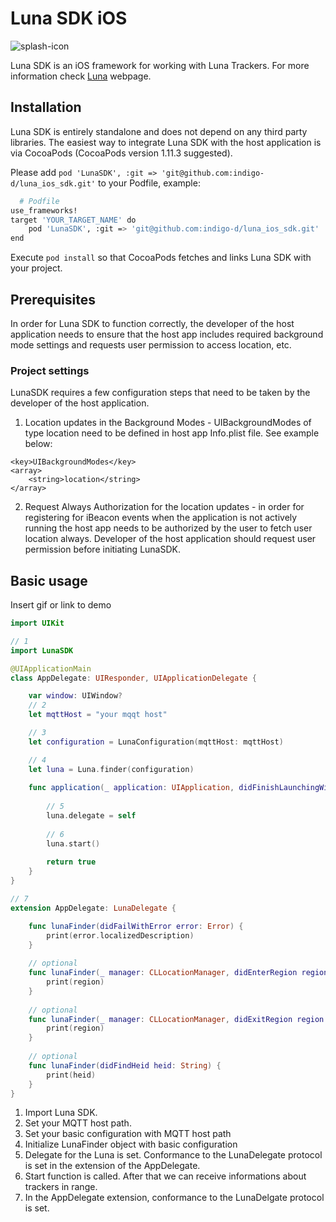 # Luna SDK iOS
![splash-icon](https://user-images.githubusercontent.com/110383501/194293107-ecc432e4-8157-4769-a4bd-53eab51a52aa.png)

Luna SDK is an iOS framework for working with Luna Trackers. For more information check [Luna](https://lunaxio.com) webpage.
​
## Installation

Luna SDK is entirely standalone and does not depend on any third party libraries. The easiest way to integrate Luna SDK with the host application is via CocoaPods (CocoaPods version 1.11.3 suggested).

Please add ```pod 'LunaSDK', :git => 'git@github.com:indigo-d/luna_ios_sdk.git'``` to your Podfile, example:
    
```bash
  # Podfile
use_frameworks!
target 'YOUR_TARGET_NAME' do
    pod 'LunaSDK', :git => 'git@github.com:indigo-d/luna_ios_sdk.git'
end
```
Execute ```pod install``` so that CocoaPods fetches and links Luna SDK with your project.

## Prerequisites

In order for Luna SDK to function correctly, the developer of the host application needs to ensure that the host app includes required background mode settings and requests user permission to access location, etc.

### Project settings

LunaSDK requires a few configuration steps that need to be taken by the developer of the host application.

1. Location updates in the Background Modes - UIBackgroundModes of type location need to be defined in host app Info.plist file. See example below:

```
<key>UIBackgroundModes</key>
<array>
    <string>location</string>
</array>
```
2. Request Always Authorization for the location updates - in order for registering for iBeacon events when the application is not actively running the host app needs to be authorized by the user to fetch user location always. Developer of the host application should request user permission before initiating LunaSDK.
## Basic usage

Insert gif or link to demo
```swift
import UIKit

// 1
import LunaSDK

@UIApplicationMain
class AppDelegate: UIResponder, UIApplicationDelegate {

    var window: UIWindow?
    // 2
    let mqttHost = "your mqqt host"

    // 3 
    let configuration = LunaConfiguration(mqttHost: mqttHost)

    // 4
    let luna = Luna.finder(configuration)
        
    func application(_ application: UIApplication, didFinishLaunchingWithOptions launchOptions: [UIApplication.LaunchOptionsKey: Any]?) -> Bool {
        
        // 5
        luna.delegate = self
        
        // 6
        luna.start()
        
        return true
    }
}

// 7
extension AppDelegate: LunaDelegate {

    func lunaFinder(didFailWithError error: Error) {
        print(error.localizedDescription)
    }
    
    // optional
    func lunaFinder(_ manager: CLLocationManager, didEnterRegion region: CLRegion) {
        print(region)
    }
    
    // optional
    func lunaFinder(_ manager: CLLocationManager, didExitRegion region: CLRegion) {
        print(region)
    }
    
    // optional
    func lunaFinder(didFindHeid heid: String) {
        print(heid)
    }
}

```

1) Import Luna SDK.
2) Set your MQTT host path.
3) Set your basic configuration with MQTT host path
4) Initialize LunaFinder object with basic configuration
5) Delegate for the Luna is set. Conformance to the LunaDelegate protocol is set in the extension of the AppDelegate.
6) Start function is called. After that we can receive informations about trackers in range.
7) In the AppDelegate extension, conformance to the LunaDelgate protocol is set.
